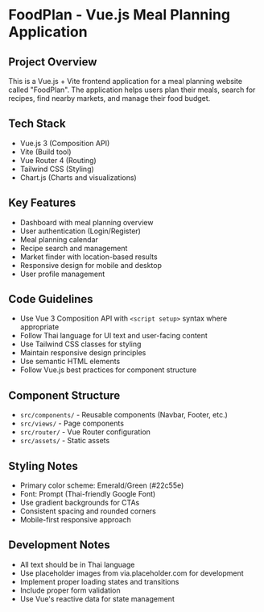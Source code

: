 # FoodPlan - Vue.js Meal Planning Application

## Project Overview
This is a Vue.js + Vite frontend application for a meal planning website called "FoodPlan". The application helps users plan their meals, search for recipes, find nearby markets, and manage their food budget.

## Tech Stack
- Vue.js 3 (Composition API)
- Vite (Build tool)
- Vue Router 4 (Routing)
- Tailwind CSS (Styling)
- Chart.js (Charts and visualizations)

## Key Features
- Dashboard with meal planning overview
- User authentication (Login/Register)
- Meal planning calendar
- Recipe search and management
- Market finder with location-based results
- Responsive design for mobile and desktop
- User profile management

## Code Guidelines
- Use Vue 3 Composition API with `<script setup>` syntax where appropriate
- Follow Thai language for UI text and user-facing content
- Use Tailwind CSS classes for styling
- Maintain responsive design principles
- Use semantic HTML elements
- Follow Vue.js best practices for component structure

## Component Structure
- `src/components/` - Reusable components (Navbar, Footer, etc.)
- `src/views/` - Page components
- `src/router/` - Vue Router configuration
- `src/assets/` - Static assets

## Styling Notes
- Primary color scheme: Emerald/Green (#22c55e)
- Font: Prompt (Thai-friendly Google Font)
- Use gradient backgrounds for CTAs
- Consistent spacing and rounded corners
- Mobile-first responsive approach

## Development Notes
- All text should be in Thai language
- Use placeholder images from via.placeholder.com for development
- Implement proper loading states and transitions
- Include proper form validation
- Use Vue's reactive data for state management
